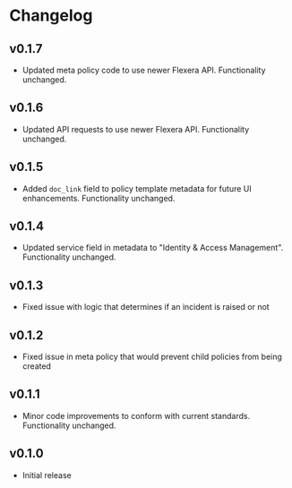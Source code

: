 # Changelog

## v0.1.7

- Updated meta policy code to use newer Flexera API. Functionality unchanged.

## v0.1.6

- Updated API requests to use newer Flexera API. Functionality unchanged.

## v0.1.5

- Added `doc_link` field to policy template metadata for future UI enhancements. Functionality unchanged.

## v0.1.4

- Updated service field in metadata to "Identity & Access Management". Functionality unchanged.

## v0.1.3

- Fixed issue with logic that determines if an incident is raised or not

## v0.1.2

- Fixed issue in meta policy that would prevent child policies from being created

## v0.1.1

- Minor code improvements to conform with current standards. Functionality unchanged.

## v0.1.0

- Initial release
